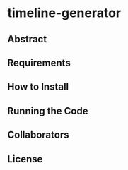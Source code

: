 # timeline-generator

## Abstract 
## Requirements
## How to Install
## Running the Code
## Collaborators
## License